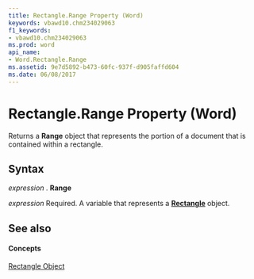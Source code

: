 ```yaml
---
title: Rectangle.Range Property (Word)
keywords: vbawd10.chm234029063
f1_keywords:
- vbawd10.chm234029063
ms.prod: word
api_name:
- Word.Rectangle.Range
ms.assetid: 9e7d5892-b473-60fc-937f-d905faffd604
ms.date: 06/08/2017
---
```



# Rectangle.Range Property (Word)

Returns a **Range** object that represents the portion of a document that is contained within a rectangle.


## Syntax

 _expression_ . **Range**

 _expression_ Required. A variable that represents a **[Rectangle](rectangle-object-word.md)** object.


## See also


#### Concepts


[Rectangle Object](rectangle-object-word.md)

